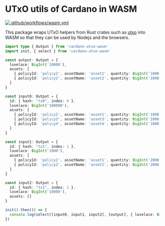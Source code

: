 # UTxO utils of Cardano in WASM

[![.github/workflows/wasm.yml](https://github.com/siegfried/cardano-utxo-wasm/actions/workflows/wasm.yml/badge.svg)](https://github.com/siegfried/cardano-utxo-wasm/actions/workflows/wasm.yml)

This package wraps UTxO helpers from Rust crates such as [utxo](https://github.com/siegfried/utxo) into WASM so that they can be used by Nodejs and the browsers.

```typescript
import type { Output } from 'cardano-utxo-wasm'
import init, { select } from 'cardano-utxo-wasm'

const output: Output = {
  lovelace: BigInt('10000'),
  assets: [
    { policyId: 'policy1', assetName: 'asset1', quantity: BigInt('1000') },
    { policyId: 'policy2', assetName: 'asset2', quantity: BigInt('1000') }
  ]
}

const input0: Output = {
  id: { hash: "tx0", index: 0 },
  lovelace: BigInt('100000'),
  assets: [
    { policyId: 'policy1', assetName: 'asset1', quantity: BigInt('1000') },
    { policyId: 'policy3', assetName: 'asset3', quantity: BigInt('1000') },
    { policyId: 'policy4', assetName: 'asset4', quantity: BigInt('1000') }
  ]
}

const input1: Output = {
  id: { hash: "tx1", index: 1 },
  lovelace: BigInt('1000'),
  assets: [
    { policyId: 'policy1', assetName: 'asset1', quantity: BigInt('2000') },
    { policyId: 'policy2', assetName: 'asset2', quantity: BigInt('2000') }
  ]
}

const input2: Output = {
  id: { hash: "tx1", index: 1 },
  lovelace: BigInt('10000'),
  assets: []
}

init().then(() => {
  console.log(select([input0, input1, input2], [output], { lovelace: BigInt('0'), assets: [] }))
})
```
